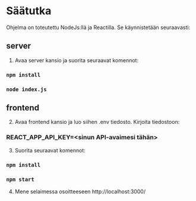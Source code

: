 # Säätutka

Ohjelma on toteutettu NodeJs:llä ja Reactilla. Se käynnistetään seuraavasti:

## server

1. Avaa server kansio ja suorita seuraavat komennot:

### `npm install`

### `node index.js`


## frontend

2. Avaa frontend kansio ja luo siihen .env tiedosto. Kirjoita tiedostoon:

### REACT_APP_API_KEY=<sinun API-avaimesi tähän>

3. Suorita seuraavat komennot:

### `npm install`

### `npm start`

4. Mene selaimessa osoitteeseen http://localhost:3000/
